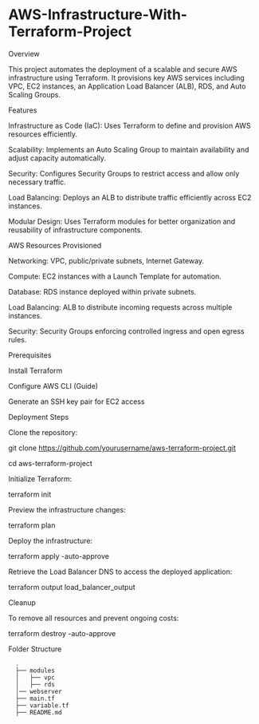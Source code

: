 # AWS-Infrastructure-With-Terraform-Project

Overview

This project automates the deployment of a scalable and secure AWS infrastructure using Terraform. It provisions key AWS services including VPC, EC2 instances, an Application Load Balancer (ALB), RDS, and Auto Scaling Groups.

Features

Infrastructure as Code (IaC): Uses Terraform to define and provision AWS resources efficiently.

Scalability: Implements an Auto Scaling Group to maintain availability and adjust capacity automatically.

Security: Configures Security Groups to restrict access and allow only necessary traffic.

Load Balancing: Deploys an ALB to distribute traffic efficiently across EC2 instances.

Modular Design: Uses Terraform modules for better organization and reusability of infrastructure components.

AWS Resources Provisioned

Networking: VPC, public/private subnets, Internet Gateway.

Compute: EC2 instances with a Launch Template for automation.

Database: RDS instance deployed within private subnets.

Load Balancing: ALB to distribute incoming requests across multiple instances.

Security: Security Groups enforcing controlled ingress and open egress rules.

Prerequisites

Install Terraform

Configure AWS CLI (Guide)

Generate an SSH key pair for EC2 access

Deployment Steps

Clone the repository:

git clone https://github.com/yourusername/aws-terraform-project.git

cd aws-terraform-project

Initialize Terraform:

  terraform init

Preview the infrastructure changes:

  terraform plan

Deploy the infrastructure:

  terraform apply -auto-approve

Retrieve the Load Balancer DNS to access the deployed application:

   terraform output load_balancer_output

Cleanup

To remove all resources and prevent ongoing costs:

  terraform destroy -auto-approve

Folder Structure


      .
      ├── modules
      │   ├── vpc
      │   ├── rds
      │── webserver
      ├── main.tf
      ├── variable.tf
      ├── README.md
